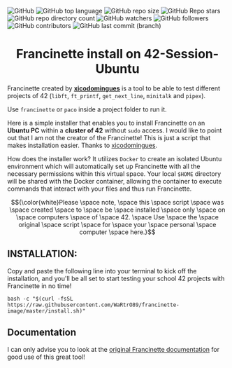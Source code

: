 ![GitHub](https://img.shields.io/github/license/WaRtrO89/francinette-image) ![GitHub top language](https://img.shields.io/github/languages/top/WaRtrO89/francinette-image) ![GitHub repo size](https://img.shields.io/github/repo-size/WaRtrO89/francinette-image) ![GitHub Repo stars](https://img.shields.io/github/stars/WaRtrO89/francinette-image) ![GitHub repo directory count](https://img.shields.io/github/directory-file-count/WaRtrO89/francinette-image) ![GitHub watchers](https://img.shields.io/github/watchers/WaRtrO89/francinette-image) ![GitHub followers](https://img.shields.io/github/followers/WaRtrO89) ![GitHub contributors](https://img.shields.io/github/contributors/WaRtrO89/francinette-image) ![GitHub last commit (branch)](https://img.shields.io/github/last-commit/WaRtrO89/francinette-image/master)

<h1 align="center">Francinette install on 42-Session-Ubuntu</h1>

Francinette created by **[xicodomingues](https://github.com/xicodomingues)** is a tool to be able to test different projects of 42 (`libft`, `ft_printf`, `get_next_line`, `minitalk` and `pipex`).

Use `francinette` or `paco` inside a project folder to run it.

Here is a simple installer that enables you to install Francinette on an **Ubuntu PC** within a **cluster of 42**  without `sudo` access. I would like to point out that I am not the creator of the Francinette! This is just a script that makes installation easier. Thanks to [xicodomingues](https://github.com/xicodomingues).

How does the installer work? It utilizes `Docker` to create an isolated Ubuntu environment which will automatically set up Francinette with all the necessary permissions within this virtual space. Your local `$HOME` directory will be shared with the Docker container, allowing the container to execute commands that interact with your files and thus run Francinette.

 $${\color{white}Please \space note,  \space this  \space script \space  was  \space created  \space to  \space be  \space installed \space  only  \space on  \space computers \space  of \space  42.  \space Use  \space the \space  original  \space script  \space for \space  your  \space personal \space  computer  \space here.}$$

## INSTALLATION:

Copy and paste the following line into your terminal to kick off the installation, and you'll be all set to start testing your school 42 projects with Francinette in no time!

```shell
bash -c "$(curl -fsSL https://raw.githubusercontent.com/WaRtrO89/francinette-image/master/install.sh)"
```
## Documentation

I can only advise you to look at the [original Francinette documentation](https://github.com/xicodomingues/francinette/tree/master#readme) for good use of this great tool!

